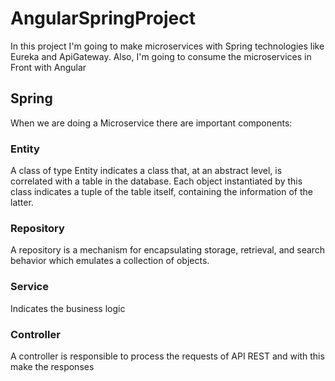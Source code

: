 # AngularSpringProject
In this project I'm going to make microservices with Spring technologies like Eureka and ApiGateway. Also, I'm going to consume the microservices in Front with Angular
## Spring
When we are doing a Microservice there are important components:
### Entity
A class of type Entity indicates a class that, at an abstract level, is correlated with a table in the database. Each object instantiated by this class indicates a tuple of the table itself, containing the information of the latter.
### Repository
A repository is a mechanism for encapsulating storage, retrieval, and search behavior which emulates a collection of objects.
### Service
Indicates the business logic
### Controller
A controller is responsible to process the requests of API REST and with this make the responses
